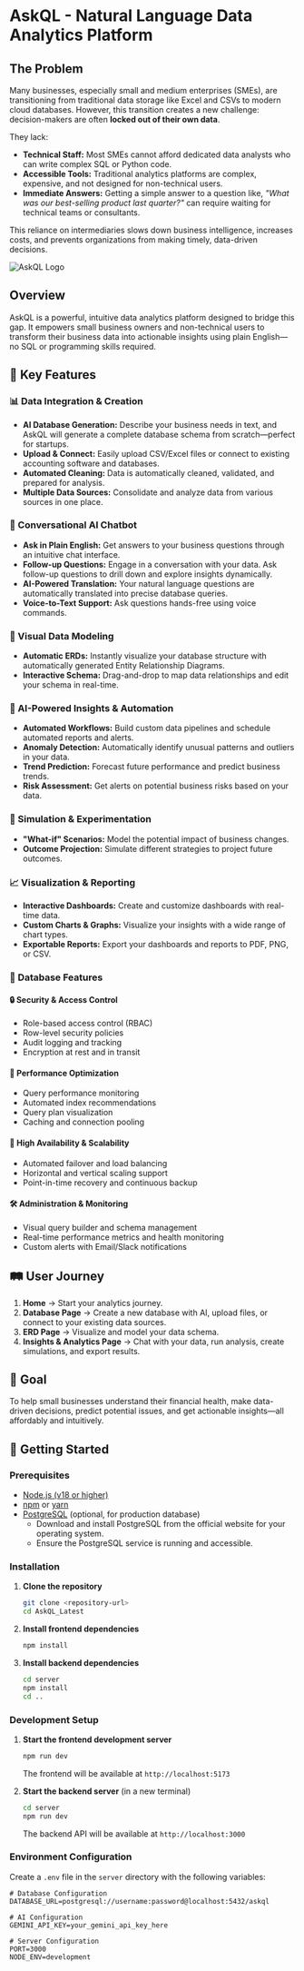 # AskQL - Natural Language Data Analytics Platform

## The Problem

Many businesses, especially small and medium enterprises (SMEs), are transitioning from traditional data storage like Excel and CSVs to modern cloud databases. However, this transition creates a new challenge: decision-makers are often **locked out of their own data**.

They lack:
- **Technical Staff:** Most SMEs cannot afford dedicated data analysts who can write complex SQL or Python code.
- **Accessible Tools:** Traditional analytics platforms are complex, expensive, and not designed for non-technical users.
- **Immediate Answers:** Getting a simple answer to a question like, *"What was our best-selling product last quarter?"* can require waiting for technical teams or consultants.

This reliance on intermediaries slows down business intelligence, increases costs, and prevents organizations from making timely, data-driven decisions.

![AskQL Logo](src/assets/askql_logo.gif)

## Overview

AskQL is a powerful, intuitive data analytics platform designed to bridge this gap. It empowers small business owners and non-technical users to transform their business data into actionable insights using plain English—no SQL or programming skills required.

## 🚀 Key Features

### 📊 Data Integration & Creation
- **AI Database Generation:** Describe your business needs in text, and AskQL will generate a complete database schema from scratch—perfect for startups.
- **Upload & Connect:** Easily upload CSV/Excel files or connect to existing accounting software and databases.
- **Automated Cleaning:** Data is automatically cleaned, validated, and prepared for analysis.
- **Multiple Data Sources:** Consolidate and analyze data from various sources in one place.

### 💬 Conversational AI Chatbot
- **Ask in Plain English:** Get answers to your business questions through an intuitive chat interface.
- **Follow-up Questions:** Engage in a conversation with your data. Ask follow-up questions to drill down and explore insights dynamically.
- **AI-Powered Translation:** Your natural language questions are automatically translated into precise database queries.
- **Voice-to-Text Support:** Ask questions hands-free using voice commands.

### 🎨 Visual Data Modeling
- **Automatic ERDs:** Instantly visualize your database structure with automatically generated Entity Relationship Diagrams.
- **Interactive Schema:** Drag-and-drop to map data relationships and edit your schema in real-time.

### 🤖 AI-Powered Insights & Automation
- **Automated Workflows:** Build custom data pipelines and schedule automated reports and alerts.
- **Anomaly Detection:** Automatically identify unusual patterns and outliers in your data.
- **Trend Prediction:** Forecast future performance and predict business trends.
- **Risk Assessment:** Get alerts on potential business risks based on your data.

### 🔬 Simulation & Experimentation
- **"What-if" Scenarios:** Model the potential impact of business changes.
- **Outcome Projection:** Simulate different strategies to project future outcomes.

### 📈 Visualization & Reporting
- **Interactive Dashboards:** Create and customize dashboards with real-time data.
- **Custom Charts & Graphs:** Visualize your insights with a wide range of chart types.
- **Exportable Reports:** Export your dashboards and reports to PDF, PNG, or CSV.

### 🎯 Database Features

#### 🔒 Security & Access Control
- Role-based access control (RBAC)
- Row-level security policies
- Audit logging and tracking
- Encryption at rest and in transit

#### 🚀 Performance Optimization
- Query performance monitoring
- Automated index recommendations
- Query plan visualization
- Caching and connection pooling

#### 🔄 High Availability & Scalability
- Automated failover and load balancing
- Horizontal and vertical scaling support
- Point-in-time recovery and continuous backup

#### 🛠 Administration & Monitoring
- Visual query builder and schema management
- Real-time performance metrics and health monitoring
- Custom alerts with Email/Slack notifications

## 🛤️ User Journey

1.  **Home** → Start your analytics journey.
2.  **Database Page** → Create a new database with AI, upload files, or connect to your existing data sources.
3.  **ERD Page** → Visualize and model your data schema.
4.  **Insights & Analytics Page** → Chat with your data, run analysis, create simulations, and export results.

## 🎯 Goal

To help small businesses understand their financial health, make data-driven decisions, predict potential issues, and get actionable insights—all affordably and intuitively.

## 🚀 Getting Started

### Prerequisites

- [Node.js (v18 or higher)](https://nodejs.org/)
- [npm](https://www.npmjs.com/) or [yarn](https://yarnpkg.com/)
- [PostgreSQL](https://www.postgresql.org/download/) (optional, for production database)
  - Download and install PostgreSQL from the official website for your operating system.
  - Ensure the PostgreSQL service is running and accessible.

### Installation

1.  **Clone the repository**
    ````bash
    git clone <repository-url>
    cd AskQL_Latest
    ````

2.  **Install frontend dependencies**
    ````bash
    npm install
    ````

3.  **Install backend dependencies**
    ````bash
    cd server
    npm install
    cd ..
    ````

### Development Setup

1.  **Start the frontend development server**
    ````bash
    npm run dev
    ````
    The frontend will be available at `http://localhost:5173`

2.  **Start the backend server** (in a new terminal)
    ````bash
    cd server
    npm run dev
    ````
    The backend API will be available at `http://localhost:3000`

### Environment Configuration

Create a `.env` file in the `server` directory with the following variables:

````env
# Database Configuration
DATABASE_URL=postgresql://username:password@localhost:5432/askql

# AI Configuration
GEMINI_API_KEY=your_gemini_api_key_here

# Server Configuration
PORT=3000
NODE_ENV=development
